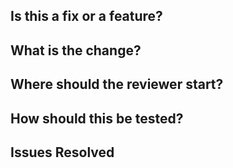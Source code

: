 ## Is this a fix or a feature?

## What is the change?

## Where should the reviewer start?

## How should this be tested?

## Issues Resolved
